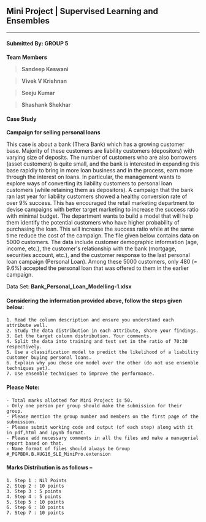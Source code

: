 ## Mini Project | Supervised Learning and Ensembles
----
#### Submitted By: GROUP 5

**Team Members**

> **Sandeep Keswani**

> **Vivek V Krishnan**

> **Seeju Kumar** 

> **Shashank Shekhar**

#### Case Study
**Campaign for selling personal loans**

This case is about a bank (Thera Bank) which has a growing customer base. Majority of these customers are liability customers (depositors) with varying size of deposits. The number of customers who are also borrowers (asset customers) is quite small, and the bank is interested in expanding this base rapidly to bring in more loan business and in the process, earn more through the interest on loans. In particular, the management wants to explore ways of converting its liability customers to personal loan customers (while retaining them as depositors). A campaign that the bank ran last year for liability customers showed a healthy conversion rate of over 9% success. This has encouraged the retail marketing department to devise campaigns with better target marketing to increase the success ratio with minimal budget.
The department wants to build a model that will help them identify the potential customers who have higher probability of purchasing the loan. This will increase the success ratio while at the same time reduce the cost of the campaign.
The file given below contains data on 5000 customers. The data include customer demographic information (age, income, etc.), the customer's relationship with the bank (mortgage, securities account, etc.), and the customer response to the last personal loan campaign (Personal Loan). Among these 5000 customers, only 480 (= 9.6%) accepted the personal loan that was offered to them in the earlier campaign.

Data Set: **Bank_Personal_Loan_Modelling-1.xlsx**

#### Considering the information provided above, follow the steps given below:

    1. Read the column description and ensure you understand each attribute well. 
    2. Study the data distribution in each attribute, share your findings.
    3. Get the target column distribution. Your comments.
    4. Split the data into training and test set in the ratio of 70:30 respectively.
    5. Use a classification model to predict the likelihood of a liability customer buying personal loans. 
    6. Explain why you chose one model over the other (do not use ensemble techniques yet).
    7. Use ensemble techniques to improve the performance.

#### Please Note:

    - Total marks allotted for Mini Project is 50.
    - Only one person per group should make the submission for their group.
    - Please mention the group number and members on the first page of the submission.
    - Please submit working code and output (of each step) along with it in pdf,html and ipynb format. 
    - Please add necessary comments in all the files and make a managerial report based on that.
    - Name format of files should always be Group #_PGPBDA.B.AUG16_SLE_MiniPro.extension

#### Marks Distribution is as follows –

    1. Step 1 : Nil Points 
    2. Step 2 : 10 points 
    3. Step 3 : 5 points 
    4. Step 4 : 5 points 
    5. Step 5 : 10 points 
    6. Step 6 : 10 points 
    7. Step 7 : 10 points
